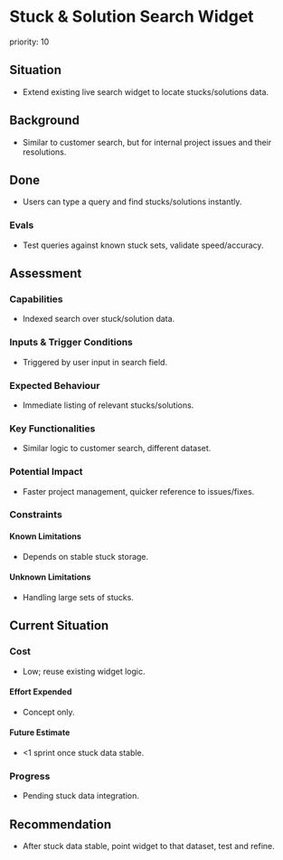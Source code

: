 # Stuck & Solution Search Widget

priority: 10

## Situation

- Extend existing live search widget to locate stucks/solutions data.

## Background

- Similar to customer search, but for internal project issues and their
  resolutions.

## Done

- Users can type a query and find stucks/solutions instantly.

### Evals

- Test queries against known stuck sets, validate speed/accuracy.

## Assessment

### Capabilities

- Indexed search over stuck/solution data.

### Inputs & Trigger Conditions

- Triggered by user input in search field.

### Expected Behaviour

- Immediate listing of relevant stucks/solutions.

### Key Functionalities

- Similar logic to customer search, different dataset.

### Potential Impact

- Faster project management, quicker reference to issues/fixes.

### Constraints

#### Known Limitations

- Depends on stable stuck storage.

#### Unknown Limitations

- Handling large sets of stucks.

## Current Situation

### Cost

- Low; reuse existing widget logic.

#### Effort Expended

- Concept only.

#### Future Estimate

- <1 sprint once stuck data stable.

### Progress

- Pending stuck data integration.

## Recommendation

- After stuck data stable, point widget to that dataset, test and refine.
